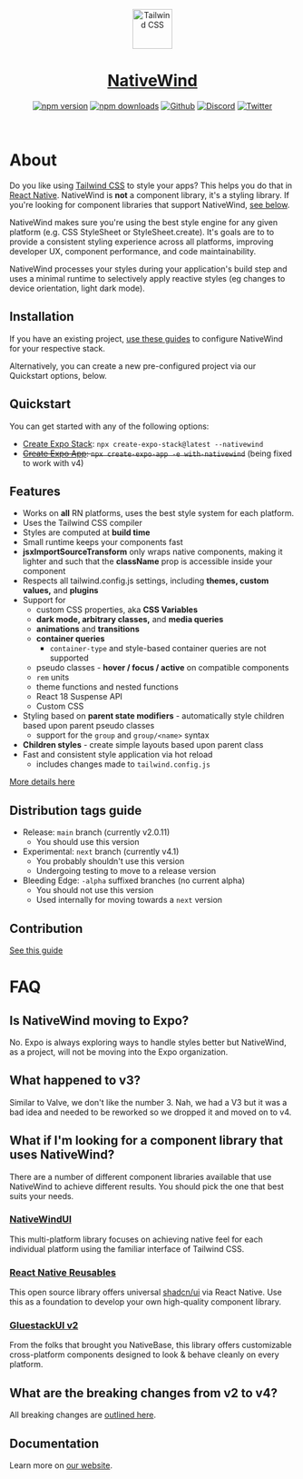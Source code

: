 <div align="center">
<p align="center">
  <a href="https://nativewind.dev" target="_blank">
    <img src="https://nativewind.dev/img/logo.svg" alt="Tailwind CSS" width="70" height="70">
    <h1 align="center" style="color:red;">NativeWind</h1>
  </a>
</p>

[![npm version](https://img.shields.io/npm/v/nativewind)](https://www.npmjs.com/package/nativewind)
[![npm downloads](https://img.shields.io/npm/dw/nativewind)](https://www.npmjs.com/package/nativewind)
[![Github](https://img.shields.io/github/license/marklawlor/nativewind)](https://github.com/nativewind/nativewind)
[![Discord](https://img.shields.io/discord/968718419904057416?logo=discord&logoColor=ffffff&label=Discord&color=%235865F2)](https://discord.gg/ypNakAFQ65)
[![Twitter](https://img.shields.io/twitter/follow/nativewindcss?link=https%3A%2F%2Fx.com%2Ftailwindcss)](https://x.com/nativewindcss)

</div>
<br />

# About

Do you like using [Tailwind CSS](https://tailwindcss.com) to style your apps? This helps you do that in [React Native](https://reactnative.dev). NativeWind is **not** a component library, it's a styling library. If you're looking for component libraries that support NativeWind, [see below](https://github.com/nativewind/nativewind/tree/%40danstepanov/docs-v4.1?tab=readme-ov-file#what-if-im-looking-for-a-component-library-that-uses-nativewind).

NativeWind makes sure you're using the best style engine for any given platform (e.g. CSS StyleSheet or StyleSheet.create). It's goals are to to provide a consistent styling experience across all platforms, improving developer UX, component performance, and code maintainability.

NativeWind processes your styles during your application's build step and uses a minimal runtime to selectively apply reactive styles (eg changes to device orientation, light dark mode).

## Installation

If you have an existing project, [use these guides](https://www.nativewind.dev/v4/getting-started/react-native) to configure NativeWind for your respective stack.

Alternatively, you can create a new pre-configured project via our Quickstart options, below.

## Quickstart

You can get started with any of the following options:

- [Create Expo Stack](https://rn.new): `npx create-expo-stack@latest --nativewind`
- ~~[Create Expo App](https://expo.new): `npx create-expo-app -e with-nativewind`~~ (being fixed to work with v4)

## Features

- Works on **all** RN platforms, uses the best style system for each platform.
- Uses the Tailwind CSS compiler
- Styles are computed at **build time**
- Small runtime keeps your components fast
- **jsxImportSourceTransform** only wraps native components, making it lighter and such that the **className** prop is accessible inside your component
- Respects all tailwind.config.js settings, including **themes, custom values,** and **plugins**
- Support for
  - custom CSS properties, aka **CSS Variables**
  - **dark mode, arbitrary classes,** and **media queries**
  - **animations** and **transitions**
  - **container queries**
    - `container-type` and style-based container queries are not supported
  - pseudo classes - **hover / focus / active** on compatible components
  - `rem` units
  - theme functions and nested functions
  - React 18 Suspense API
  - Custom CSS
- Styling based on **parent state modifiers** - automatically style children based upon parent pseudo classes
  - support for the `group` and `group/<name>` syntax
- **Children styles** - create simple layouts based upon parent class
- Fast and consistent style application via hot reload
  - includes changes made to `tailwind.config.js`

[More details here](https://www.nativewind.dev/v4/announcement#breaking-changes-from-v2)

## Distribution tags guide

- Release: `main` branch (currently v2.0.11)
  - You should use this version
- Experimental: `next` branch (currently v4.1)
  - You probably shouldn't use this version
  - Undergoing testing to move to a release version
- Bleeding Edge: `-alpha` suffixed branches (no current alpha)
  - You should not use this version
  - Used internally for moving towards a `next` version

## Contribution

[See this guide](https://github.com/nativewind/nativewind/blob/main/contributing.md)

# FAQ

## Is NativeWind moving to Expo?

No. Expo is always exploring ways to handle styles better but NativeWind, as a project, will not be moving into the Expo organization.

## What happened to v3?

Similar to Valve, we don't like the number 3. Nah, we had a V3 but it was a bad idea and needed to be reworked so we dropped it and moved on to v4.

## What if I'm looking for a component library that uses NativeWind?

There are a number of different component libraries available that use NativeWind to achieve different results. You should pick the one that best suits your needs.

### [NativeWindUI](https://nativewindui.com)

This multi-platform library focuses on achieving native feel for each individual platform using the familiar interface of Tailwind CSS.

### [React Native Reusables](https://rnr-docs.vercel.app)

This open source library offers universal [shadcn/ui](https://ui.shadcn.com) via React Native. Use this as a foundation to develop your own high-quality component library.

### [GluestackUI v2](https://gluestack.io)

From the folks that brought you NativeBase, this library offers customizable cross-platform components designed to look & behave cleanly on every platform.

## What are the breaking changes from v2 to v4?

All breaking changes are [outlined here](https://www.nativewind.dev/v4/announcement#breaking-changes-from-v2).

## Documentation

Learn more on [our website](https://nativewind.dev).

